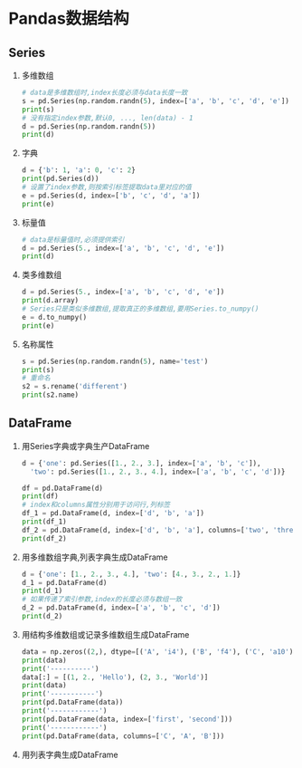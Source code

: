 # Pandas数据结构

## Series
1. 多维数组

    ```python
    # data是多维数组时,index长度必须与data长度一致
    s = pd.Series(np.random.randn(5), index=['a', 'b', 'c', 'd', 'e'])
    print(s)
    # 没有指定index参数,默认0, ..., len(data) - 1
    d = pd.Series(np.random.randn(5))
    print(d)
    ```

1. 字典

    ```python
    d = {'b': 1, 'a': 0, 'c': 2}
    print(pd.Series(d))
    # 设置了index参数,则按索引标签提取data里对应的值
    e = pd.Series(d, index=['b', 'c', 'd', 'a'])
    print(e)
    ```

1. 标量值

    ```python
    # data是标量值时,必须提供索引
    d = pd.Series(5., index=['a', 'b', 'c', 'd', 'e'])
    print(d)
    ```
1. 类多维数组

    ```python
    d = pd.Series(5., index=['a', 'b', 'c', 'd', 'e'])
    print(d.array)
    # Series只是类似多维数组,提取真正的多维数组,要用Series.to_numpy()
    e = d.to_numpy()
    print(e)
    ```

1. 名称属性

    ```python
    s = pd.Series(np.random.randn(5), name='test')
    print(s)
    # 重命名
    s2 = s.rename('different')
    print(s2.name)
    ```

## DataFrame
1. 用Series字典或字典生产DataFrame

    ```python
    d = {'one': pd.Series([1., 2., 3.], index=['a', 'b', 'c']),
      'two': pd.Series([1., 2., 3., 4.], index=['a', 'b', 'c', 'd'])}

    df = pd.DataFrame(d)
    print(df)
    # index和columns属性分别用于访问行,列标签
    df_1 = pd.DataFrame(d, index=['d', 'b', 'a'])
    print(df_1)
    df_2 = pd.DataFrame(d, index=['d', 'b', 'a'], columns=['two', 'three'])
    print(df_2)
    ```
1. 用多维数组字典,列表字典生成DataFrame

    ```python
    d = {'one': [1., 2., 3., 4.], 'two': [4., 3., 2., 1.]}
    d_1 = pd.DataFrame(d)
    print(d_1)
    # 如果传递了索引参数,index的长度必须与数组一致
    d_2 = pd.DataFrame(d, index=['a', 'b', 'c', 'd'])
    print(d_2)
    ```

1. 用结构多维数组或记录多维数组生成DataFrame

    ```python
    data = np.zeros((2,), dtype=[('A', 'i4'), ('B', 'f4'), ('C', 'a10')])
    print(data)
    print('----------')
    data[:] = [(1, 2., 'Hello'), (2, 3., 'World')]
    print(data)
    print('-----------')
    print(pd.DataFrame(data))
    print('------------')
    print(pd.DataFrame(data, index=['first', 'second']))
    print('------------')
    print(pd.DataFrame(data, columns=['C', 'A', 'B']))
    ```

1. 用列表字典生成DataFrame

  ```python

  ```